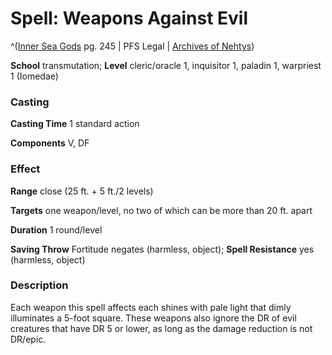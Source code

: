 # Spell: Weapons Against Evil

^([Inner Sea Gods][ss-weapons-against-evil] pg. 245 | PFS Legal | [Archives of Nehtys][sn-weapons-against-evil])

**School** transmutation; **Level** cleric/oracle 1, inquisitor 1, paladin 1, warpriest 1 (Iomedae)

### Casting

**Casting Time** 1 standard action  

**Components** V, DF

### Effect

**Range** close (25 ft. + 5 ft./2 levels)  

**Targets** one weapon/level, no two of which can be more than 20 ft. apart  

**Duration** 1 round/level  

**Saving Throw** Fortitude negates (harmless, object); **Spell Resistance** yes (harmless, object)

### Description

Each weapon this spell affects each shines with pale light that dimly illuminates a 5-foot square. These weapons also ignore the DR of evil creatures that have DR 5 or lower, as long as the damage reduction is not DR/epic.

[ss-weapons-against-evil]: http://paizo.com/products/btpy94wj
[sn-weapons-against-evil]: http://www.archivesofnethys.com/SpellDisplay.aspx?ItemName=Weapons%20Against%20Evil